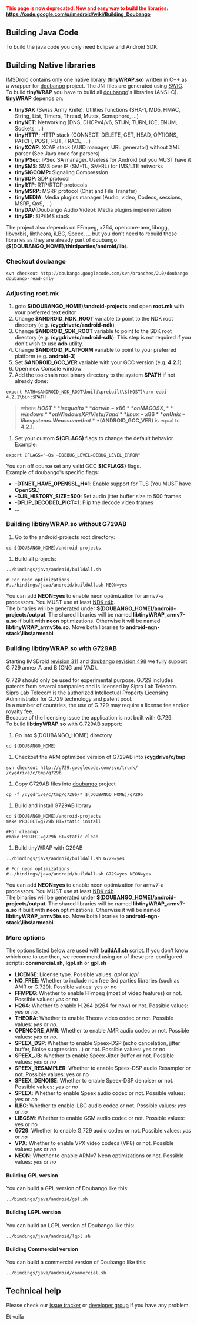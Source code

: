 <font color='red' size='2'>
<strong>This page is now deprecated. New and easy way to build the libraries: <a href='https://code.google.com/p/imsdroid/wiki/Building_Doubango'>https://code.google.com/p/imsdroid/wiki/Building_Doubango</a>
</strong><br />
</font>



## Building Java Code ##
To build the java code you only need Eclipse and Android SDK.

## Building Native libraries ##
IMSDroid contains only one native library (**tinyWRAP.so**) written in C++ as a wrapper for [doubango](http://www.doubango.org/) project. The JNI files are generated using [SWIG](http://www.swig.org/).<br />
To build **tinyWRAP** you have to build all [doubango](http://www.doubango.org/)'s libraries (ANSI-C).<br />
**tinyWRAP** depends on:
  * **tinySAK** (Swiss Army Knife): Utilities functions (SHA-1, MD5, HMAC, String, List, Timers, Thread, Mutex, Semaphore, ...)
  * **tinyNET**: Networking (DNS, DHCPv4/v6, STUN, TURN, ICE, ENUM, Sockets, ...)
  * **tinyHTTP**: HTTP stack (CONNECT, DELETE, GET, HEAD, OPTIONS, PATCH, POST, PUT, TRACE, ...)
  * **tinyXCAP**: XCAP stack (AUID manager, URL generator) without XML parser (See Java code for parsers)
  * **tinyIPSec**: IPSec SA manager. Useless for Android but you MUST have it
  * **tinySMS**: SMS over IP (SM-TL, SM-RL) for IMS/LTE networks
  * **tinySIGCOMP:** Signaling Compression
  * **tinySDP**: SDP protocol
  * **tinyRTP**: RTP/RTCP protocols
  * **tinyMSRP**: MSRP protocol (Chat and File Transfer)
  * **tinyMEDIA**: Media plugins manager (Audio, video, Codecs, sessions, MSRP, QoS, ...)
  * **tinyDAV**(Doubango Audio Video): Media plugins implementation
  * **tinySIP**: SIP/IMS stack

The project also depends on FFmpeg, x264, opencore-amr, libogg, libvorbis, libtheora, iLBC, Speex, ... but you don't need to rebuild these libraries as they are already part of doubango (**$(DOUBANGO\_HOME)/thirdparties/android/lib**).

### Checkout doubango ###
```
svn checkout http://doubango.googlecode.com/svn/branches/2.0/doubango doubango-read-only
```

### Adjusting **root.mk** ###
  1. goto **$(DOUBANGO\_HOME)/android-projects** and open **root.mk** with your preferred text editor
  1. Change **$ANDROID\_NDK\_ROOT** variable to point to the NDK root directory (e.g. **/cygdrive/c/android-ndk**)
  1. Change **$ANDROID\_SDK\_ROOT** variable to point to the SDK root directory (e.g. **/cygdrive/c/android-sdk**). This step is not required if you don't wish to use **adb** utility.
  1. Change **$ANDROID\_PLATFORM** variable to point to your preferred platform (e.g. **android-3**)
  1. Set **$ANDROID\_GCC\_VER** variable with your GCC version (e.g. **4.2.1**)
  1. Open new Console window
  1. Add the toolchain root binary directory to the system **$PATH** if not already done:
```
export PATH=$ANDROID_NDK_ROOT\build\prebuilt\$(HOST)\arm-eabi-4.2.1\bin:$PATH
```
> where **$HOST** is equal to **darwin-x86** on MAC OS X, **windows** on Windows XP/Vista/7 and **linux-x86** on Unix-like systems. We assume that **$(ANDROID\_GCC\_VER)** is equal to **4.2.1**.<br />
  1. Set your custom **$(CFLAGS)** flags to change the default behavior. Example:
```
export CFLAGS="–Os –DDEBUG_LEVEL=DEBUG_LEVEL_ERROR"
```
You can off course set any valid GCC **$(CFLAGS)** flags. <br />
Example of doubango's specific flags:
  * **-DTNET\_HAVE\_OPENSSL\_H=1**: Enable support for TLS (You MUST have **OpenSSL**)
  * **-DJB\_HISTORY\_SIZE=500**: Set audio jitter buffer size to 500 frames
  * **-DFLIP\_DECODED\_PICT=1**: Flip the decode video frames
  * ...

### Building libtinyWRAP.so without G729AB ###
  1. Go to the android-projects root directory:
```
cd $(DOUBANGO_HOME)/android-projects
```
  1. Build all projects:
```
../bindings/java/android/buildAll.sh

# For neon optimizations
#../bindings/java/android/buildAll.sh NEON=yes
```
You can add **NEON=yes** to enable neon optimization for armv7-a processors. You MUST use at least [NDK r4b](http://developer.android.com/sdk/ndk/index.html).<br />
The binaries will be generated under **$(DOUBANGO\_HOME)/android-projects/output**.
The shared libraries will be named **libtinyWRAP\_armv7-a.so** if built with **neon** optimizations. Otherwise it will be named **libtinyWRAP\_armv5te.so**. Move both libraries to **android-ngn-stack\libs\armeabi**.

### Building libtinyWRAP.so with G729AB ###
Starting IMSDroid [revision 311](https://code.google.com/p/imsdroid/source/detail?r=311) and [doubango](http://www.doubango.org/) [revision 498](https://code.google.com/p/imsdroid/source/detail?r=498) we fully support G.729 annex A and B (CNG and VAD).<br />
<br />
G.729 should only be used for experimental purpose. G.729 includes patents from several companies and is licensed by Sipro Lab Telecom. <br />
Sipro Lab Telecom is the authorized Intellectual Property Licensing Administrator for G.729 technology and patent pool.<br />
In a number of countries, the use of G.729 may require a license fee and/or royalty fee.
<br />
Because of the licensing issue the application is not built with G.729.<br />
To build **libtinyWRAP.so** with G.729AB support:
  1. Go into $(DOUBANGO\_HOME) directory
```
cd $(DOUBANGO_HOME)
```
  1. Checkout the ARM optimized version of G729AB into **/cygdrive/c/tmp**
```
svn checkout http://g729.googlecode.com/svn/trunk/ /cygdrive/c/tmp/g729b
```
  1. Copy G729AB files into [doubango](http://www.doubango.org/) project
```
cp -f /cygdrive/c/tmp/g729b/* $(DOUBANGO_HOME)/g729b
```
  1. Build and install G729AB library
```
cd $(DOUBANGO_HOME)/android-projects
make PROJECT=g729b BT=static install

#For cleanup
#make PROJECT=g729b BT=static clean
```
  1. Build tinyWRAP with G29AB
```
../bindings/java/android/buildAll.sh G729=yes

# For neon optimizations
#../bindings/java/android/buildAll.sh G729=yes NEON=yes
```

You can add **NEON=yes** to enable neon optimization for armv7-a processors. You MUST use at least [NDK r4b](http://developer.android.com/sdk/ndk/index.html).<br />
The binaries will be generated under **$(DOUBANGO\_HOME)/android-projects/output**.
The shared libraries will be named **libtinyWRAP\_armv7-a.so** if built with **neon** optimizations. Otherwise it will be named **libtinyWRAP\_armv5te.so**. Move both libraries to **android-ngn-stack\libs\armeabi**.

### More options ###
The options listed below are used with **buildAll.sh** script. If you don't know which one to use then, we recommend using on of these pre-configured scripts: **commercial.sh**, **lgpl.sh** or **gpl.sh**<br />
  * **LICENSE**: License type. Possible values: _gpl_ or _lgpl_<br />
  * **NO\_FREE**: Whether to include non free 3rd parties libraries (such as AMR or G.729). Possible values: yes or no<br />
  * **FFMPEG**: Whether to enable FFmpeg (most of video features) or not. Possible values: _yes_ or _no_<br />
  * **H264**: Whether to enable H.264 (x264 for now) or not. Possible values: _yes_ or _no_.<br />
  * **THEORA**: Whether to enable Theora video codec or not. Possible values: _yes_ or _no_.<br />
  * **OPENCORE\_AMR**: Whether to enable AMR audio codec or not. Possible values: _yes_ or _no_.<br />
  * **SPEEX\_DSP**: Whether to enable Speex-DSP (echo cancelation, jitter buffer, Noise suppression...) or not. Possible values: yes or no<br />
  * **SPEEX\_JB**: Whether to enable Speex Jitter Buffer or not. Possible values: _yes_ or _no_<br />
  * **SPEEX\_RESAMPLER**: Whether to enable Speex-DSP audio Resampler or not. Possible values: yes or no<br />
  * **SPEEX\_DENOISE**: Whether to enable Speex-DSP denoiser or not. Possible values: _yes_ or _no_<br />
  * **SPEEX**: Whether to enable Speex audio codec or not. Possible values: _yes_ or _no_<br />
  * **ILBC**: Whether to enable iLBC audio codec or not. Possible values: _yes_ or _no_<br />
  * **LIBGSM**: Whether to enable GSM audio codec or not. Possible values: yes or no<br />
  * **G729**: Whether to enable G.729 audio codec or not. Possible values: _yes_ or _no_<br />
  * **VPX**: Whether to enable VPX video codecs (VP8) or not. Possible values: _yes_ or _no_<br />
  * **NEON**: Whether to enable ARMv7 Neon optimizations or not. Possible values: _yes_ or _no_<br />

#### Building GPL version ####
You can build a GPL version of Doubango like this:
```
../bindings/java/android/gpl.sh
```

#### Building LGPL version ####
You can build an LGPL version of Doubango like this:
```
../bindings/java/android/lgpl.sh
```

#### Building Commercial version ####
You can build a commercial version of Doubango like this:
```
../bindings/java/android/commercial.sh
```

## Technical help ##
Please check our [issue tracker](http://code.google.com/p/webrtc2sip/issues/list) or [developer group](https://groups.google.com/group/doubango) if you have any problem.

Et voilà